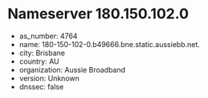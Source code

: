 # Nameserver 180.150.102.0

* as_number: 4764
* name: 180-150-102-0.b49666.bne.static.aussiebb.net.
* city: Brisbane
* country: AU
* organization: Aussie Broadband
* version: Unknown
* dnssec: false
